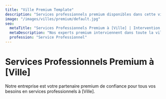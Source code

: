 ```yaml
---
title: "Ville Premium Template"
description: "Services professionnels premium disponibles dans cette ville. Intervention prioritaire et garantie étendue."
image: "/images/villes/premium/default.jpg"
seo:
  metaTitle: "Services Professionnels Premium à [Ville] | Intervention Rapide"
  metaDescription: "Nos experts premium interviennent dans toute la ville pour vos besoins. Service prioritaire et garantie étendue."
  profession: "Service Professionnel"
---
```


# Services Professionnels Premium à [Ville]

Notre entreprise est votre partenaire premium de confiance pour tous vos besoins en services professionnels à [Ville].